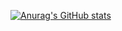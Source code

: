 [![Anurag's GitHub stats](https://github-readme-stats.vercel.app/api?username=Adherentman&show_icons=true&theme=dracula)](https://github.com/anuraghazra/github-readme-stats)
